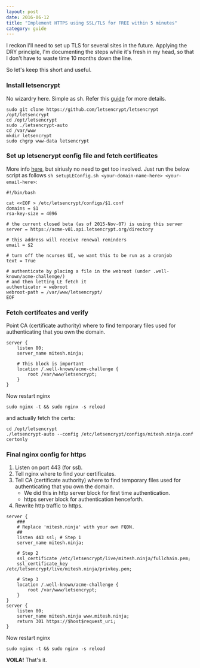 ```yaml
---
layout: post
date: 2016-06-12
title: "Implement HTTPS using SSL/TLS for FREE within 5 minutes"
category: guide
---
```


I reckon I'll need to set up TLS for several sites in the future. Applying the DRY principle, I'm documenting the steps while it's fresh in my head, so that I don't have to waste time 10 months down the line.

So let's keep this short and useful.

<!--more-->

### Install letsencrypt

No wizardry here. Simple as sh. Refer this [guide](https://www.nginx.com/blog/free-certificates-lets-encrypt-and-nginx/) for more details.

```shell
sudo git clone https://github.com/letsencrypt/letsencrypt /opt/letsencrypt
cd /opt/letsencrypt
sudo ./letsencrypt-auto
cd /var/www
mkdir letsencrypt
sudo chgrp www-data letsencrypt
```

### Set up letsencrypt config file and fetch certificates

More info [here](https://gist.github.com/xrstf/581981008b6be0d2224f), but siriusly no need to get too involved. Just run the below script as follows `sh setupLEConfig.sh <your-domain-name-here> <your-email-here>`:

```shell
#!/bin/bash

cat <<EOF > /etc/letsencrypt/configs/$1.conf
domains = $1
rsa-key-size = 4096

# the current closed beta (as of 2015-Nov-07) is using this server
server = https://acme-v01.api.letsencrypt.org/directory

# this address will receive renewal reminders
email = $2

# turn off the ncurses UI, we want this to be run as a cronjob
text = True

# authenticate by placing a file in the webroot (under .well-known/acme-challenge/)
# and then letting LE fetch it
authenticator = webroot
webroot-path = /var/www/letsencrypt/
EOF
```

### Fetch certifcates and verify

Point CA (certificate authority) where to find temporary files used for authenticating that you own the domain.

```shell
server {
    listen 80;
    server_name mitesh.ninja;

    # This block is important
    location /.well-known/acme-challenge {
        root /var/www/letsencrypt;
    }
}
```

Now restart nginx

```
sudo nginx -t && sudo nginx -s reload
```

and actually fetch the certs:

```shell
cd /opt/letsencrypt
./letsencrypt-auto --config /etc/letsencrypt/configs/mitesh.ninja.conf certonly
```

### Final nginx config for https

1. Listen on port 443 (for ssl).  
2. Tell nginx where to find your certificates.  
3. Tell CA (certificate authority) where to find temporary files used for authenticating that you own the domain.  
    - We did this in http server block for first time authentication.  
    - https server block for authentication henceforth.  
4. Rewrite http traffic to https.  

```shell
server {
    ###
    # Replace 'mitesh.ninja' with your own FQDN.
    ##
    listen 443 ssl; # Step 1
    server_name mitesh.ninja;

    # Step 2
    ssl_certificate /etc/letsencrypt/live/mitesh.ninja/fullchain.pem;
    ssl_certificate_key /etc/letsencrypt/live/mitesh.ninja/privkey.pem;

    # Step 3
    location /.well-known/acme-challenge {
        root /var/www/letsencrypt;
    }
}
server {
    listen 80;
    server_name mitesh.ninja www.mitesh.ninja;
    return 301 https://$host$request_uri;
}
```

Now restart nginx

    sudo nginx -t && sudo nginx -s reload


**VOILA!** That's it.
